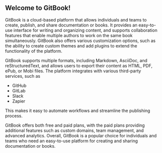 ## Welcome to GitBook!

GitBook is a cloud-based platform that allows individuals and teams to create, publish, and share documentation or books. It provides an easy-to-use interface for writing and organizing content, and supports collaboration features that enable multiple authors to work on the same book simultaneously. GitBook also offers various customization options, such as the ability to create custom themes and add plugins to extend the functionality of the platform.

GitBook supports multiple formats, including Markdown, AsciiDoc, and reStructuredText, and allows users to export their content as HTML, PDF, ePub, or Mobi files. The platform integrates with various third-party services, such as

* GitHub
* GitLab
* Slack
* Zapier

This makes it easy to automate workflows and streamline the publishing process.

GitBook offers both free and paid plans, with the paid plans providing additional features such as custom domains, team management, and advanced analytics. Overall, GitBook is a popular choice for individuals and teams who need an easy-to-use platform for creating and sharing documentation or books.
